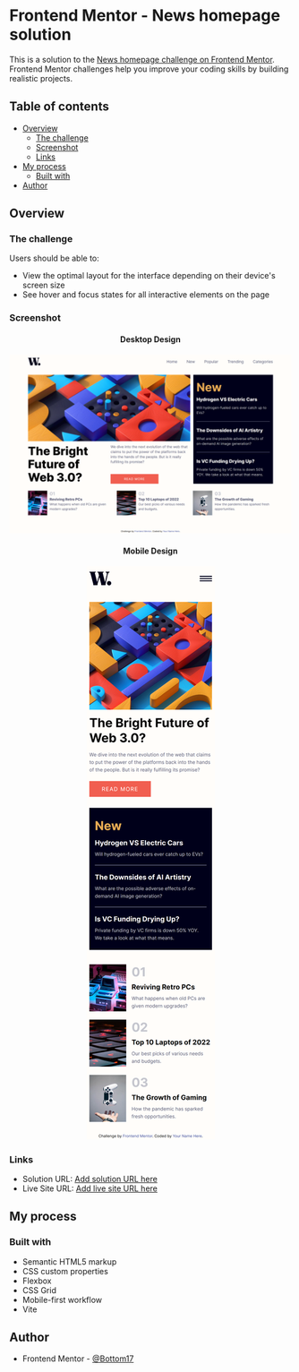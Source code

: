 # Frontend Mentor - News homepage solution

This is a solution to the [News homepage challenge on Frontend Mentor](https://www.frontendmentor.io/challenges/news-homepage-H6SWTa1MFl). Frontend Mentor challenges help you improve your coding skills by building realistic projects.

## Table of contents

- [Overview](#overview)
  - [The challenge](#the-challenge)
  - [Screenshot](#screenshot)
  - [Links](#links)
- [My process](#my-process)
  - [Built with](#built-with)
- [Author](#author)

## Overview

### The challenge

Users should be able to:

- View the optimal layout for the interface depending on their device's screen size
- See hover and focus states for all interactive elements on the page

### Screenshot

<h4 align="center"><strong>Desktop Design</strong></h4>

<p align="center">
<img src="./solution-screenshots/desktop.png" alt="desktop page">

<h4 align="center"><strong>Mobile Design</strong></h4>

<p align="center">
<img src="./solution-screenshots/mobile.png" alt="mobile page">

### Links

- Solution URL: [Add solution URL here](https://www.frontendmentor.io/solutions/news-homepage-solution-htmlcssjs-4gkKxtLVNz)
- Live Site URL: [Add live site URL here](https://news-homepage-challenge.vercel.app/)

## My process

### Built with

- Semantic HTML5 markup
- CSS custom properties
- Flexbox
- CSS Grid
- Mobile-first workflow
- Vite

## Author

- Frontend Mentor - [@Bottom17](https://www.frontendmentor.io/profile/Bottom17)
